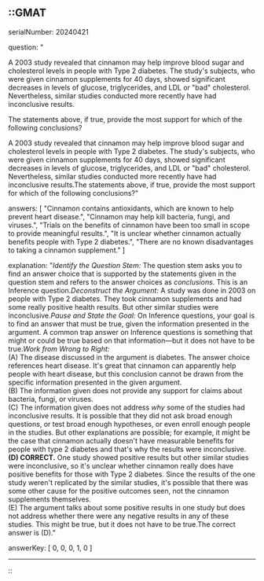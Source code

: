 ::GMAT
---


serialNumber: 20240421

question: "<p>A 2003 study revealed that cinnamon may help improve blood sugar and cholesterol levels in people with Type 2 diabetes. The study's subjects, who were given cinnamon supplements for 40 days, showed significant decreases in levels of glucose, triglycerides, and LDL or \"bad\" cholesterol. Nevertheless, similar studies conducted more recently have had inconclusive results.</p><p>The statements above, if true, provide the most support for which of the following conclusions?</p>A 2003 study revealed that cinnamon may help improve blood sugar and cholesterol levels in people with Type 2 diabetes. The study's subjects, who were given cinnamon supplements for 40 days, showed significant decreases in levels of glucose, triglycerides, and LDL or \"bad\" cholesterol. Nevertheless, similar studies conducted more recently have had inconclusive results.The statements above, if true, provide the most support for which of the following conclusions?"

answers: [
  "Cinnamon contains antioxidants, which are known to help prevent heart disease.",
  "Cinnamon may help kill bacteria, fungi, and viruses.",
  "Trials on the benefits of cinnamon have been too small in scope to provide meaningful results.",
  "It is unclear whether cinnamon actually benefits people with Type 2 diabetes.",
  "There are no known disadvantages to taking a cinnamon supplement."
]

explanation: "<i>Identify the Question Stem:</i> The question stem asks you to find an answer choice that is supported by the statements given in the question stem and refers to the answer choices as <i>conclusions</i>. This is an Inference question.<i>Deconstruct the Argument:</i> A study was done in 2003 on people with Type 2 diabetes. They took cinnamon supplements and had some really positive health results. But other similar studies were inconclusive.<i>Pause and State the Goal:</i> On Inference questions, your goal is to find an answer that must be true, given the information presented in the argument. A common trap answer on Inference questions is something that might or could be true based on that information—but it does not have to be true.<i>Work from Wrong to Right:</i><br>(A) The disease discussed in the argument is diabetes. The answer choice references heart disease. It's great that cinnamon can apparently help people with heart disease, but this conclusion cannot be drawn from the specific information presented in the given argument.<br>(B) The information given does not provide any support for claims about bacteria, fungi, or viruses.<br>(C) The information given does not address <i>why</i> some of the studies had inconclusive results. It is possible that they did not ask broad enough questions, or test broad enough hypotheses, or even enroll enough people in the studies. But other explanations are possible; for example, it might be the case that cinnamon actually doesn't have measurable benefits for people with type 2 diabetes and that's why the results were inconclusive.<br><b>(D) CORRECT.</b> One study showed positive results but other similar studies were inconclusive, so it's unclear whether cinnamon really does have positive benefits for those with Type 2 diabetes. Since the results of the one study weren't replicated by the similar studies, it's possible that there was some other cause for the positive outcomes seen, not the cinnamon supplements themselves.<br>(E) The argument talks about some positive results in one study but does not address whether there were any negative results in any of these studies. This might be true, but it does not have to be true.The correct answer is (D)."

answerKey: [
  0, 
  0, 
  0, 
  1, 
  0
]



---
::
